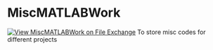 # MiscMATLABWork
[![View MiscMATLABWork on File Exchange](https://www.mathworks.com/matlabcentral/images/matlab-file-exchange.svg)](https://in.mathworks.com/matlabcentral/fileexchange/119548-miscmatlabwork)
To store misc codes for different projects
